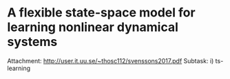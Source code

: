 # A flexible state-space model for learning nonlinear dynamical systems

Attachment: http://user.it.uu.se/~thosc112/svenssons2017.pdf
Subtask: i) ts-learning


